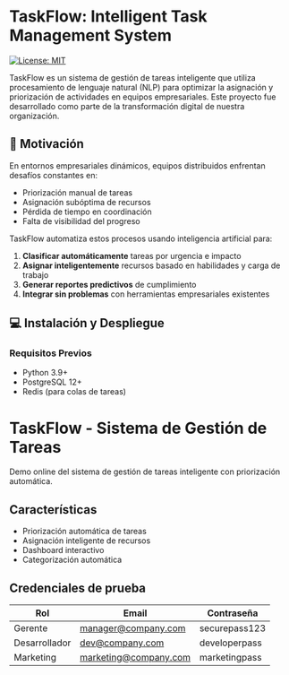 # TaskFlow: Intelligent Task Management System

[![License: MIT](https://img.shields.io/badge/License-MIT-yellow.svg)](https://opensource.org/licenses/MIT)

TaskFlow es un sistema de gestión de tareas inteligente que utiliza procesamiento de lenguaje natural (NLP) para optimizar la asignación y priorización de actividades en equipos empresariales. Este proyecto fue desarrollado como parte de la transformación digital de nuestra organización.

## 🚀 Motivación

En entornos empresariales dinámicos, equipos distribuidos enfrentan desafíos constantes en:
- Priorización manual de tareas
- Asignación subóptima de recursos
- Pérdida de tiempo en coordinación
- Falta de visibilidad del progreso

TaskFlow automatiza estos procesos usando inteligencia artificial para:
1. **Clasificar automáticamente** tareas por urgencia e impacto
2. **Asignar inteligentemente** recursos basado en habilidades y carga de trabajo
3. **Generar reportes predictivos** de cumplimiento
4. **Integrar sin problemas** con herramientas empresariales existentes

## 💻 Instalación y Despliegue

### Requisitos Previos
- Python 3.9+
- PostgreSQL 12+
- Redis (para colas de tareas)



# TaskFlow - Sistema de Gestión de Tareas

Demo online del sistema de gestión de tareas inteligente con priorización automática.

## Características
- Priorización automática de tareas
- Asignación inteligente de recursos
- Dashboard interactivo
- Categorización automática

## Credenciales de prueba
| Rol          | Email                 | Contraseña     |
|--------------|-----------------------|----------------|
| Gerente      | manager@company.com   | securepass123  |
| Desarrollador| dev@company.com       | developerpass  |
| Marketing    | marketing@company.com | marketingpass  |
